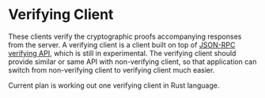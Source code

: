 # Verifying Client

These clients verify the cryptographic proofs accompanying responses from the server.
A verifying client is a client built on top of [JSON-RPC verifying API](https://github.com/diem/diem/blob/master/json-rpc/json-rpc-spec.md#experimental-apis), which is still in experimental.
The verifying client should provide similar or same API with non-verifying client, so that application can switch from non-verifying client to verifying client much easier.

Current plan is working out one verifying client in Rust language.
